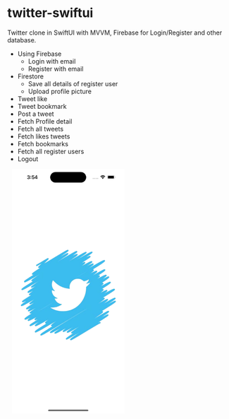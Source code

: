 # twitter-swiftui
Twitter clone in SwiftUI with MVVM, 
Firebase for Login/Register and other database.

- Using Firebase 
  - Login with email
  - Register with email
- Firestore
  - Save all details of register user
  - Upload profile picture
- Tweet like
- Tweet bookmark
- Post a tweet
- Fetch Profile detail
- Fetch all tweets
- Fetch likes tweets
- Fetch bookmarks
- Fetch all register users
- Logout

<img src="/Screens/app_launch.png" alt="" width="256" height="554" hspace="10"/>
